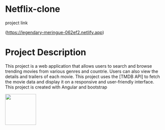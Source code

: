 # Netflix-clone

<div>
  <p>project link</p>
 
(https://legendary-meringue-062ef2.netlify.app) 
</div>


<div>
<h1>Project Description</h1>
  <p>This project is a web application that allows users to search and browse trending movies from various genres and countrie. Users can also view the details and trailers of each movie. This project uses the [TMDB API] to fetch the movie data and display it on a responsive and user-friendly interface. This project is created with Angular and bootstrap</p>
</div>

<div>
  <img src="https://drive.google.com/drive/folders/173CHVm2qXphFQsp-XxpjWoZ6fDfg9HXL" width="100px">
</div>
